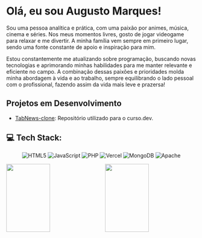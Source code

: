 # Olá, eu sou Augusto Marques!

Sou uma pessoa analítica e prática, com uma paixão por animes, música, cinema e séries. Nos meus momentos livres, gosto de jogar videogame para relaxar e me divertir. A minha família vem sempre em primeiro lugar, sendo uma fonte constante de apoio e inspiração para mim.

Estou constantemente me atualizando sobre programação, buscando novas tecnologias e aprimorando minhas habilidades para me manter relevante e eficiente no campo. A combinação dessas paixões e prioridades molda minha abordagem à vida e ao trabalho, sempre equilibrando o lado pessoal com o profissional, fazendo assim da vida mais leve e prazersa!
## Projetos em Desenvolvimento

- [TabNews-clone](https://github.com/augustommarques/tabnews-clone): Repositório utilizado para o curso.dev.


## 💻 Tech Stack:

<div align="center">

![HTML5](https://img.shields.io/badge/html5-%23E34F26.svg?style=for-the-badge&logo=html5&logoColor=white) ![JavaScript](https://img.shields.io/badge/javascript-%23323330.svg?style=for-the-badge&logo=javascript&logoColor=%23F7DF1E) ![PHP](https://img.shields.io/badge/php-%23777BB4.svg?style=for-the-badge&logo=php&logoColor=white) ![Vercel](https://img.shields.io/badge/vercel-%23000000.svg?style=for-the-badge&logo=vercel&logoColor=white) ![MongoDB](https://img.shields.io/badge/MongoDB-%234ea94b.svg?style=for-the-badge&logo=mongodb&logoColor=white) ![Apache](https://img.shields.io/badge/apache-%23D42029.svg?style=for-the-badge&logo=apache&logoColor=white)

</div>

<div style="margin-top:5px; display:flex; justify-content:space-between; width:100%;">
<img src="https://github-readme-stats.vercel.app/api?username=augustommarques&theme=dracula&hide_border=true&include_all_commits=true&count_private=true" style="width:48%; height:180px" />
<img src="https://github-readme-streak-stats.herokuapp.com/?user=augustommarques&theme=dracula&hide_border=true" style="width:48%; height:180px"  />
</div>

<div  style="margin:5px;>
  <img src="https://github-readme-stats.vercel.app/api/top-langs/?username=augustommarques&theme=dracula&hide_border=true&include_all_commits=true&count_private=true" />
